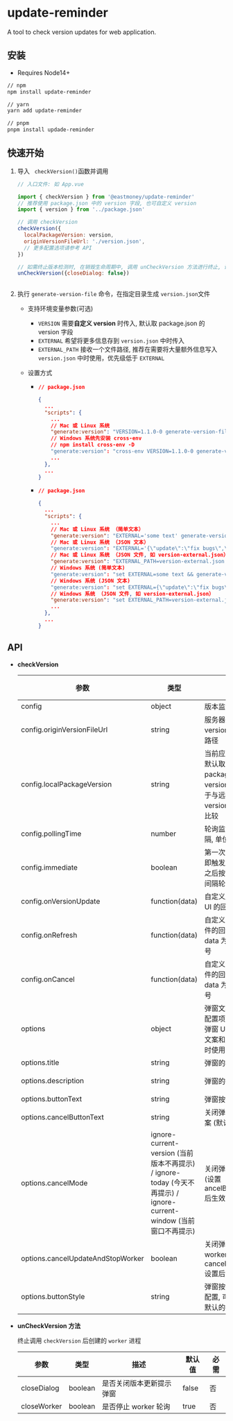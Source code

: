 # update-reminder

A tool to check version updates for web application.

## 安装

- Requires Node14+

```bash
// npm
npm install update-reminder

// yarn
yarn add update-reminder

// pnpm
pnpm install updade-reminder
```

## 快速开始

1. 导入 ` checkVersion()`函数并调用

   ```javascript
   // 入口文件: 如 App.vue
   
   import { checkVersion } from '@eastmoney/update-reminder'
   // 推荐使用 package.json 中的 version 字段, 也可自定义 version
   import { version } from '../package.json'
   
   // 调用 checkVersion
   checkVersion({
     localPackageVersion: version,
     originVersionFileUrl: './version.json',
     // 更多配置选项请参考 API
   })
   
   // 如需终止版本检测时, 在销毁生命周期中, 调用 unCheckVersion 方法进行终止, 详情参见 API
   unCheckVersion({closeDialog: false})
    
   ```

2. 执行 `generate-version-file` 命令，在指定目录生成 `version.json`文件

   - 支持环境变量参数(可选)

     - `VERSION` 需要**自定义 version** 时传入, 默认取 package.json 的 version 字段
     - `EXTERNAL` 希望将更多信息存到 `version.json` 中时传入
     - `EXTERNAL_PATH` 接收一个文件路径, 推荐在需要将大量额外信息写入 `version.json` 中时使用，优先级低于 `EXTERNAL`

   - 设置方式

     - ```json
       // package.json
       
       {
         ...
         "scripts": {
           ...
           // Mac 或 Linux 系统
           "generate:version": "VERSION=1.1.0-0 generate-version-file dist public"
           // Windows 系统先安装 cross-env
           // npm install cross-env -D
           "generate:version": "cross-env VERSION=1.1.0-0 generate-version-file dist public"
           ...
         },
         ...
       }
       ```

     - ```json
       // package.json
       
       {
         ...
         "scripts": {
           ...
           // Mac 或 Linux 系统 （简单文本）
           "generate:version": "EXTERNAL='some text' generate-version-file dist public"
           // Mac 或 Linux 系统 （JSON 文本）
           "generate:version": "EXTERNAL='{\"update\":\"fix bugs\",\"content\":\"some tips\"}' generate-version-file dist public"
           // Mac 或 Linux 系统 （JSON 文件, 如 version-external.json）
           "generate:version": "EXTERNAL_PATH=version-external.json generate-version-file dist public"
           // Windows 系统 (简单文本)
           "generate:version": "set EXTERNAL=some text && generate-version-file dist public"
           // Windows 系统 (JSON 文本)
           "generate:version": "set EXTERNAL={\"update\":\"fix bugs\",\"content\":\"some tips\"} && generate-version-file dist public"
           // Windows 系统 （JSON 文件, 如 version-external.json）
           "generate:version": "set EXTERNAL_PATH=version-external.json && generate-version-file dist public"
           ...
         },
         ...
       }
       
       ```

## API

- **checkVersion**

  | 参数                              | 类型                                                         | 描述                                                         | 默认值                 | 必需 |
  | --------------------------------- | ------------------------------------------------------------ | ------------------------------------------------------------ | ---------------------- | ---- |
  | config                            | object                                                       | 版本监测配置项                                               |                        | 是   |
  | config.originVersionFileUrl       | string                                                       | 服务器上的 version.json 文件路径                             |                        | 是   |
  | config.localPackageVersion        | string                                                       | 当前应用版本号, 默认取 package.json 的 version 字段, 用于与远程服务器的 version.json 文件比较 |                        | 是   |
  | config.pollingTime                | number                                                       | 轮询监测的时间间隔, 单位 ms                                  | 5000                   | 否   |
  | config.immediate                  | boolean                                                      | 第一次访问时, 立即触发版本监测, 之后按自定义时间间隔轮询     | false                  | 否   |
  | config.onVersionUpdate            | function(data)                                               | 自定义版本提示 UI 的回调函数                                 |                        | 否   |
  | config.onRefresh                  | function(data)                                               | 自定义 refresh 事件的回调函数, data 为最新版本号             |                        | 否   |
  | config.onCancel                   | function(data)                                               | 自定义 cancel 事件的回调函数, data 为最新版本号              |                        | 否   |
  | options                           | object                                                       | 弹窗文案和主题的配置项 (不自定义弹窗 UI, 但有修改文案和主题的需求时使用) |                        | 否   |
  | options.title                     | string                                                       | 弹窗的标题                                                   | 提示                   | 否   |
  | options.description               | string                                                       | 弹窗的描述                                                   | 检测到新版本           | 否   |
  | options.buttonText                | string                                                       | 弹窗按钮text                                                 | 刷新                   | 否   |
  | options.cancelButtonText          | string                                                       | 关闭弹窗按钮的文案 (默认不展示)                              |                        | 否   |
  | options.cancelMode                | ignore-current-version (当前版本不再提示) / ignore-today (今天不再提示) / ignore-current-window (当前窗口不再提示) | 关闭弹窗的模式 (设置ancelButtonText 后生效)                  | ignore-current-version | 否   |
  | options.cancelUpdateAndStopWorker | boolean                                                      | 关闭弹窗时, 停止worker (当 cancelButtonText 设置后生效)      | false                  | 否   |
  | options.buttonStyle               | string                                                       | 弹窗按钮的 css 配置, 可以覆盖掉默认的按钮样式                |                        | 否   |

- **unCheckVersion 方法**

  终止调用 `checkVersion` 后创建的 `worker` 进程

  | 参数        | 类型    | 描述                     | 默认值 | 必需 |
  | ----------- | ------- | ------------------------ | ------ | ---- |
  | closeDialog | boolean | 是否关闭版本更新提示弹窗 | false  | 否   |
  | closeWorker | boolean | 是否停止 worker 轮询     | true   | 否   |
